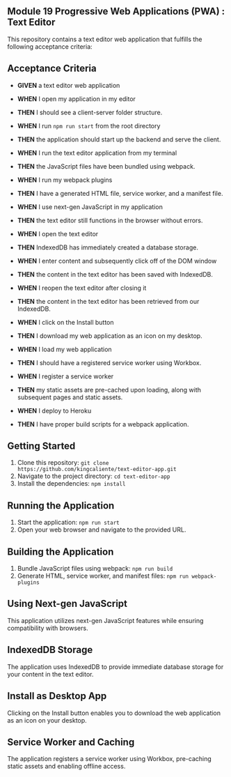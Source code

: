 ## Module 19 Progressive Web Applications (PWA) : Text Editor

This repository contains a text editor web application that fulfills the following acceptance criteria:

## Acceptance Criteria

- **GIVEN** a text editor web application
- **WHEN** I open my application in my editor
- **THEN** I should see a client-server folder structure.

- **WHEN** I run `npm run start` from the root directory
- **THEN** the application should start up the backend and serve the client.

- **WHEN** I run the text editor application from my terminal
- **THEN** the JavaScript files have been bundled using webpack.

- **WHEN** I run my webpack plugins
- **THEN** I have a generated HTML file, service worker, and a manifest file.

- **WHEN** I use next-gen JavaScript in my application
- **THEN** the text editor still functions in the browser without errors.

- **WHEN** I open the text editor
- **THEN** IndexedDB has immediately created a database storage.

- **WHEN** I enter content and subsequently click off of the DOM window
- **THEN** the content in the text editor has been saved with IndexedDB.

- **WHEN** I reopen the text editor after closing it
- **THEN** the content in the text editor has been retrieved from our IndexedDB.

- **WHEN** I click on the Install button
- **THEN** I download my web application as an icon on my desktop.

- **WHEN** I load my web application
- **THEN** I should have a registered service worker using Workbox.

- **WHEN** I register a service worker
- **THEN** my static assets are pre-cached upon loading, along with subsequent pages and static assets.

- **WHEN** I deploy to Heroku
- **THEN** I have proper build scripts for a webpack application.

## Getting Started

1. Clone this repository: `git clone https://github.com/kingcaliente/text-editor-app.git`
2. Navigate to the project directory: `cd text-editor-app`
3. Install the dependencies: `npm install`

## Running the Application

1. Start the application: `npm run start`
2. Open your web browser and navigate to the provided URL.

## Building the Application

1. Bundle JavaScript files using webpack: `npm run build`
2. Generate HTML, service worker, and manifest files: `npm run webpack-plugins`

## Using Next-gen JavaScript

This application utilizes next-gen JavaScript features while ensuring compatibility with browsers.

## IndexedDB Storage

The application uses IndexedDB to provide immediate database storage for your content in the text editor.

## Install as Desktop App

Clicking on the Install button enables you to download the web application as an icon on your desktop.

## Service Worker and Caching

The application registers a service worker using Workbox, pre-caching static assets and enabling offline access.

